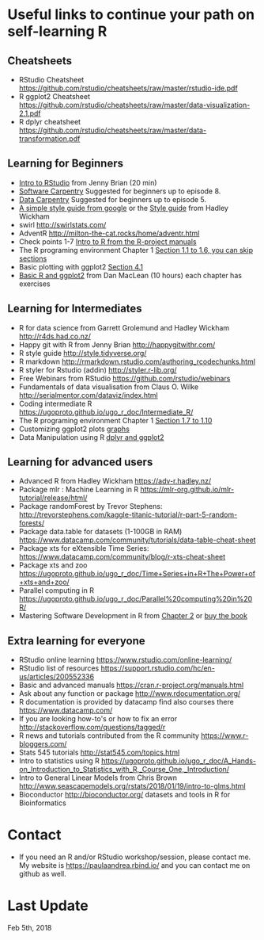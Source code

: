 # Useful links to continue your path on self-learning R

## Cheatsheets

* RStudio Cheatsheet https://github.com/rstudio/cheatsheets/raw/master/rstudio-ide.pdf
* R ggplot2 Cheatsheet https://github.com/rstudio/cheatsheets/raw/master/data-visualization-2.1.pdf
* R dplyr cheatsheet https://github.com/rstudio/cheatsheets/raw/master/data-transformation.pdf

## Learning for Beginners
* [Intro to RStudio](http://stat545.com/block002_hello-r-workspace-wd-project.html) from Jenny Brian (20 min)
* [Software Carpentry](http://swcarpentry.github.io/r-novice-gapminder/) Suggested for beginners up to episode 8. 
* [Data Carpentry](http://www.datacarpentry.org/R-ecology-lesson/) Suggested for beginners up to episode 5. 
* [A simple style guide from google](https://google.github.io/styleguide/Rguide.xml) or the [Style guide](http://adv-r.had.co.nz/Style.html) from Hadley Wickham
* swirl http://swirlstats.com/
* AdventR http://milton-the-cat.rocks/home/adventr.html  
* Check points 1-7 [Intro to R from the R-project manuals](https://cran.r-project.org/doc/manuals/r-release/R-intro.html)
* The R programing environment Chapter 1 [Section 1.1 to 1.6, you can skip sections](https://bookdown.org/rdpeng/RProgDA/the-r-programming-environment.html)
* Basic plotting with ggplot2 [Section 4.1](https://bookdown.org/rdpeng/RProgDA/basic-plotting-with-ggplot2.html)
* [Basic R and ggplot2](https://danmaclean.github.io/ggplotbook/index.html) from Dan MacLean (10 hours) each chapter has exercises

## Learning for Intermediates
* R for data science from Garrett Grolemund and Hadley Wickham http://r4ds.had.co.nz/
* Happy git with R from Jenny Brian http://happygitwithr.com/
* R style guide http://style.tidyverse.org/
* R markdown http://rmarkdown.rstudio.com/authoring_rcodechunks.html
* R styler for Rstudio (addin) http://styler.r-lib.org/
* Free Webinars from RStudio https://github.com/rstudio/webinars
* Fundamentals of data visualisation from Claus O. Wilke http://serialmentor.com/dataviz/index.html
* Coding intermediate R https://ugoproto.github.io/ugo_r_doc/Intermediate_R/
* The R programing environment Chapter 1 [Section 1.7 to 1.10](https://bookdown.org/rdpeng/RProgDA/the-r-programming-environment.html)
* Customizing ggplot2 plots [graphs](https://bookdown.org/rdpeng/RProgDA/customizing-ggplot2-plots.html)
* Data Manipulation using R [dplyr and ggplot2](http://bioinformatics-core-shared-training.github.io/r-intermediate/)

## Learning for advanced users
* Advanced R from Hadley Wickham https://adv-r.hadley.nz/
* Package mlr : Machine Learning in R https://mlr-org.github.io/mlr-tutorial/release/html/
* Package randomForest by Trevor Stephens: http://trevorstephens.com/kaggle-titanic-tutorial/r-part-5-random-forests/
* Package data.table for datasets (1-100GB in RAM) https://www.datacamp.com/community/tutorials/data-table-cheat-sheet
* Package xts for eXtensible Time Series: https://www.datacamp.com/community/blog/r-xts-cheat-sheet
* Package xts and zoo https://ugoproto.github.io/ugo_r_doc/Time+Series+in+R+The+Power+of+xts+and+zoo/
* Parallel computing in R https://ugoproto.github.io/ugo_r_doc/Parallel%20computing%20in%20R/
* Mastering Software Development in R from [Chapter 2](https://bookdown.org/rdpeng/RProgDA/advanced-r-programming.html) or [buy the book](https://leanpub.com/msdr)


## Extra learning for everyone
* RStudio online learning https://www.rstudio.com/online-learning/
* RStudio list of resources https://support.rstudio.com/hc/en-us/articles/200552336
* Basic and advanced manuals https://cran.r-project.org/manuals.html
* Ask about any function or package http://www.rdocumentation.org/
* R documentation is provided by datacamp find also courses there https://www.datacamp.com/
* If you are looking how-to's or how to fix an error http://stackoverflow.com/questions/tagged/r
* R news and tutorials contributed from the R community https://www.r-bloggers.com/
* Stats 545 tutorials http://stat545.com/topics.html
* Intro to statistics using R https://ugoproto.github.io/ugo_r_doc/A_Hands-on_Introduction_to_Statistics_with_R,_Course_One,_Introduction/
* Intro to General Linear Models from Chris Brown http://www.seascapemodels.org/rstats/2018/01/19/intro-to-glms.html
* Bioconductor http://bioconductor.org/ datasets and tools in R for Bioinformatics


# Contact
* If you need an R and/or RStudio workshop/session, please contact me. My website is https://paulaandrea.rbind.io/ and you can contact me on github as well.

# Last Update
Feb 5th, 2018
